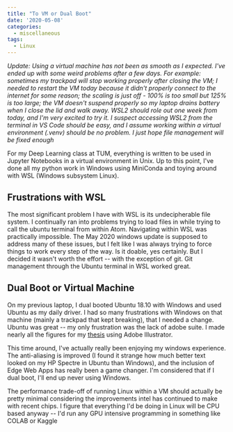 ```yaml
---
title: "To VM or Dual Boot"
date: '2020-05-08'
categories:
  - miscellaneous
tags:
  - Linux
---
```


*Update: Using a virtual machine has not been as smooth as I expected. I've ended up with some weird problems after a few days. For example: sometimes my trackpad will stop working properly after closing the VM; I needed to restart the VM today because it didn't properly connect to the internet for some reason; the scaling is just off - 100% is too small but 125% is too large; the VM doesn't suspend properly so my laptop drains battery when I close the lid and walk away. WSL2 should role out one week from today, and I'm very excited to try it. I suspect accessing WSL2 from the terminal in VS Code should be easy, and I assume working within a virtual environment (.venv) should be no problem. I just hope file management will be fixed enough*

For my Deep Learning class at TUM, everything is written to be used in Jupyter Notebooks in a virtual environment in Unix. Up to this point, I've done all my python work in Windows using MiniConda and toying around with WSL (Windows subsystem Linux).

## Frustrations with WSL

The most significant problem I have with WSL is its undecipherable file system. I continually ran into problems trying to load files in while trying to call the ubuntu terminal from within Atom. Navigating within WSL was practically impossible. The May 2020 windows update is supposed to address many of these issues, but I felt like I was always trying to force things to work every step of the way. Is it doable, yes certainly. But I decided it wasn't worth the effort -- with the exception of git. Git management through the Ubuntu terminal in WSL worked great.

## Dual Boot or Virtual Machine

On my previous laptop, I dual booted Ubuntu 18.10 with Windows and used Ubuntu as my daily driver. I had so many frustrations with Windows on that machine (mainly a trackpad that kept breaking), that I needed a change. Ubuntu was great -- my only frustration was the lack of adobe suite. I made nearly all the figures for my [thesis](https://github.com/jthaller/Diplomarbeit) using Adobe Illustrator.

This time around, I've actually really been enjoying my windows experience. The anti-aliasing is improved (I found it strange how much better text looked on my HP Spectre in Ubuntu than Windows), and the inclusion of Edge Web Apps has really been a game changer. I'm considered that if I dual boot, I'll end up never using Windows.

The performance trade-off of running Linux within a VM should actually be pretty minimal considering the improvements intel has continued to make with recent chips. I figure that everything I'd be doing in Linux will be CPU based anyway -- I'd run any GPU intensive programming in something like COLAB or Kaggle
